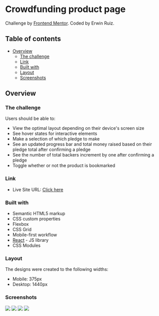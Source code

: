 # Crowdfunding product page

Challenge by [Frontend Mentor](https://www.frontendmentor.io?ref=challenge). Coded by Erwin Ruiz.

## Table of contents

- [Overview](#overview)
  - [The challenge](#the-challenge)
  - [Link](#link)
  - [Built with](#built-with)
  - [Layout](#layout)
  - [Screenshots](#screenshots)

## Overview

### The challenge

Users should be able to:

- View the optimal layout depending on their device's screen size
- See hover states for interactive elements
- Make a selection of which pledge to make
- See an updated progress bar and total money raised based on their pledge total after confirming a pledge
- See the number of total backers increment by one after confirming a pledge
- Toggle whether or not the product is bookmarked

### Link

- Live Site URL: [Click here](https://erwinruiz.github.io/crowdfunding-product-page/)

### Built with

- Semantic HTML5 markup
- CSS custom properties
- Flexbox
- CSS Grid
- Mobile-first workflow
- [React](https://reactjs.org/) - JS library
- CSS Modules

### Layout

The designs were created to the following widths:

- Mobile: 375px
- Desktop: 1440px

### Screenshots

![](./screenshots/desktop-design.png)
![](./screenshots/desktop-design-modal-selected.png)
![](./screenshots/mobile-design.png)
![](./screenshots/mobile-menu.png)
